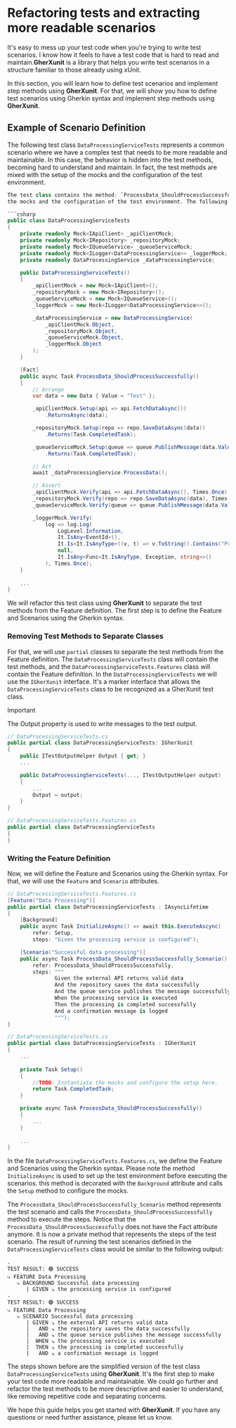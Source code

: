 # Refactoring tests and extracting more readable scenarios
It's easy to mess up your test code when you're trying to write test scenarios. I know how it feels to have a test code 
that is hard to read and maintain.**GherXunit** is a library that helps you write test scenarios in a structure familiar 
to those already using xUnit.

In this section, you will learn how to define test scenarios and implement step methods using **GherXunit**.
For that, we will show you how to define test scenarios using Gherkin syntax and implement step methods using **GherXunit**.

## Example of Scenario Definition
The following test class `DataProcessingServiceTests` represents a common scenario where we have a complex test that needs to be more readable and maintainable.
In this case, the behavior is hidden into the test methods, becoming hard to understand and maintain.
In fact, the test methods are mixed with the setup of the mocks and the configuration of the test environment.

```csharp
The test class contains the method: `ProcessData_ShouldProcessSuccessfully`. Also, the test class contains the setup of 
the mocks and the configuration of the test environment. The following code snippet shows the test class `DataProcessingServiceTests`:

```csharp
public class DataProcessingServiceTests
{
    private readonly Mock<IApiClient> _apiClientMock;
    private readonly Mock<IRepository> _repositoryMock;
    private readonly Mock<IQueueService> _queueServiceMock;
    private readonly Mock<ILogger<DataProcessingService>> _loggerMock;
    private readonly DataProcessingService _dataProcessingService;

    public DataProcessingServiceTests()
    {
        _apiClientMock = new Mock<IApiClient>();
        _repositoryMock = new Mock<IRepository>();
        _queueServiceMock = new Mock<IQueueService>();
        _loggerMock = new Mock<ILogger<DataProcessingService>>();

        _dataProcessingService = new DataProcessingService(
            _apiClientMock.Object,
            _repositoryMock.Object,
            _queueServiceMock.Object,
            _loggerMock.Object
        );
    }

    [Fact]
    public async Task ProcessData_ShouldProcessSuccessfully()
    {
        // Arrange
        var data = new Data { Value = "Test" };

        _apiClientMock.Setup(api => api.FetchDataAsync())
            .ReturnsAsync(data);

        _repositoryMock.Setup(repo => repo.SaveDataAsync(data))
            .Returns(Task.CompletedTask);

        _queueServiceMock.Setup(queue => queue.PublishMessage(data.Value))
            .Returns(Task.CompletedTask);

        // Act
        await _dataProcessingService.ProcessData();

        // Assert
        _apiClientMock.Verify(api => api.FetchDataAsync(), Times.Once);
        _repositoryMock.Verify(repo => repo.SaveDataAsync(data), Times.Once);
        _queueServiceMock.Verify(queue => queue.PublishMessage(data.Value), Times.Once);

        _loggerMock.Verify(
            log => log.Log(
                LogLevel.Information,
                It.IsAny<EventId>(),
                It.Is<It.IsAnyType>((v, t) => v.ToString().Contains("Processing completed")),
                null,
                It.IsAny<Func<It.IsAnyType, Exception, string>>()
            ), Times.Once);
    }
    
    ...
}
```
We will refactor this test class using **GherXunit** to separate the test methods from the Feature definition.
The first step is to define the Feature and Scenarios using the Gherkin syntax.

### Removing Test Methods to Separate Classes
For that, we will use `partial` classes to separate the test methods from the Feature definition.
The `DataProcessingServiceTests` class will contain the test methods, and the `DataProcessingServiceTests.Features` class will contain the Feature definition.
In the `DataProcessingServiceTests` we will use the `IGherXunit` interface. 
It's a marker interface that allows the `DataProcessingServiceTests` class to be recognized as a GherXunit test class.

> [!IMPORTANT]  
> The Output property is used to write messages to the test output.

```csharp
// DataProcessingServiceTests.cs
public partial class DataProcessingServiceTests: IGherXunit
{
    public ITestOutputHelper Output { get; }
    ...

    public DataProcessingServiceTests(..., ITestOutputHelper output)
    {
        ...
        Output = output;
    }
}

// DataProcessingServiceTests.Features.cs
public partial class DataProcessingServiceTests
{
}
```

### Writing the Feature Definition
Now, we will define the Feature and Scenarios using the Gherkin syntax. For that, we will use the `Feature` and `Scenario` attributes.

```csharp
// DataProcessingServiceTests.Features.cs
[Feature("Data Processing")]
public partial class DataProcessingServiceTests : IAsyncLifetime
{
    [Background]
    public async Task InitializeAsync() => await this.ExecuteAscync(
        refer: Setup,
        steps: "Given the processing service is configured");

    [Scenario("Successful data processing")]
    public async Task ProcessData_ShouldProcessSuccessfully_Scenario() => await this.ExecuteAscync(
        refer: ProcessData_ShouldProcessSuccessfully,
        steps: """
               Given the external API returns valid data
               And the repository saves the data successfully
               And the queue service publishes the message successfully
               When the processing service is executed
               Then the processing is completed successfully
               And a confirmation message is logged
               """);
}

// DataProcessingServiceTests.cs
public partial class DataProcessingServiceTests : IGherXunit
{
    ...
        
    private Task Setup()
    {
        //TODO: Instantiate the mocks and configure the setup here.
        return Task.CompletedTask;
    }

    private async Task ProcessData_ShouldProcessSuccessfully()
    {
        ...
    }
    
    ...
}
```
In the file `DataProcessingServiceTests.Features.cs`, we define the Feature and Scenarios using the Gherkin syntax. Please note
the method `InitializeAsync` is used to set up the test environment before executing the scenarios. this method is decorated with the `Background` attribute and 
calls the `Setup` method to configure the mocks. 

The `ProcessData_ShouldProcessSuccessfully_Scenario` method represents the test scenario and calls the `ProcessData_ShouldProcessSuccessfully` 
method to execute the steps. Notice that the `ProcessData_ShouldProcessSuccessfully` does not have the Fact attribute anymore. 
It is now a private method that represents the steps of the test scenario. The result of running the test scenarios defined 
in the `DataProcessingServiceTests` class would be similar to the following output:

```gherkindotnet
.
TEST RESULT: 🟢 SUCCESS
⤷ FEATURE Data Processing
   ⤷ BACKGROUND Successful data processing
      | GIVEN ↘ the processing service is configured
.
TEST RESULT: 🟢 SUCCESS
⤷ FEATURE Data Processing
   ⤷ SCENARIO Successful data processing
      | GIVEN ↘ the external API returns valid data
      |   AND ↘ the repository saves the data successfully
      |   AND ↘ the queue service publishes the message successfully
      |  WHEN ↘ the processing service is executed
      |  THEN ↘ the processing is completed successfully
      |   AND ↘ a confirmation message is logged
```
The steps shown before are the simplified version of the test class `DataProcessingServiceTests` using **GherXunit**.
It's the first step to make your test code more readable and maintainable. We could go further and refactor the test methods
to be more descriptive and easier to understand, like removing repetitive code and separating concerns.

We hope this guide helps you get started with **GherXunit**. If you have any questions or need further assistance, please let us know.
